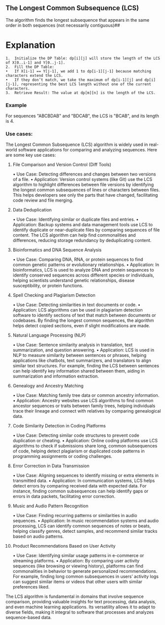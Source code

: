 ## The Longest Common Subsequence (LCS)
The algorithm finds the longest subsequence that appears in the same order in both sequences (not necessarily contiguous)##

# Explanation

	1.	Initialize the DP Table: dp[i][j] will store the length of the LCS of X[0..i-1] and Y[0..j-1].
	2.	Fill the DP Table:
	•	If X[i-1] == Y[j-1], we add 1 to dp[i-1][j-1] because matching characters extend the LCS.
	•	If they don’t match, we take the maximum of dp[i-1][j] and dp[i][j-1], representing the best LCS length without one of the current characters.
	3.	Retrieve Result: The value at dp[m][n] is the length of the LCS.

### Example
For sequences "ABCBDAB" and "BDCAB", the LCS is "BCAB", and its length is 4.

### Use cases:

The Longest Common Subsequence (LCS) algorithm is widely used in real-world software applications for comparing and analyzing sequences. Here are some key use cases:

1. File Comparison and Version Control (Diff Tools)

	•	Use Case: Detecting differences and changes between two versions of a file.
	•	Application: Version control systems (like Git) use the LCS algorithm to highlight differences between file versions by identifying the longest common subsequences of lines or characters between files. This helps developers see only the parts that have changed, facilitating code review and file merging.

2. Data Deduplication

	•	Use Case: Identifying similar or duplicate files and entries.
	•	Application: Backup systems and data management tools use LCS to identify duplicate or near-duplicate files by comparing sequences of file content. The LCS algorithm can help find commonalities and differences, reducing storage redundancy by deduplicating content.

3. Bioinformatics and DNA Sequence Analysis

	•	Use Case: Comparing DNA, RNA, or protein sequences to find common genetic patterns or evolutionary relationships.
	•	Application: In bioinformatics, LCS is used to analyze DNA and protein sequences to identify conserved sequences across different species or individuals, helping scientists understand genetic relationships, disease susceptibility, or protein functions.

4. Spell Checking and Plagiarism Detection

	•	Use Case: Detecting similarities in text documents or code.
	•	Application: LCS algorithms can be used in plagiarism detection software to identify sections of text that match between documents or codebases. By finding the longest common sequences, the algorithm helps detect copied sections, even if slight modifications are made.

5. Natural Language Processing (NLP)

	•	Use Case: Sentence similarity analysis in translation, text summarization, and question answering.
	•	Application: LCS is used in NLP to measure similarity between sentences or phrases, helping applications like chatbots, text summarizers, and translators to align similar text structures. For example, finding the LCS between sentences can help identify key information shared between them, aiding in summarization and information extraction.

6. Genealogy and Ancestry Matching

	•	Use Case: Matching family tree data or common ancestry information.
	•	Application: Ancestry websites use LCS algorithms to find common ancestor sequences or traits between family trees, helping individuals trace their lineage and connect with relatives by comparing genealogical data.

7. Code Similarity Detection in Coding Platforms

	•	Use Case: Detecting similar code structures to prevent code duplication or cheating.
	•	Application: Online coding platforms use LCS algorithms to check if submissions share long, common subsequences of code, helping detect plagiarism or duplicated code patterns in programming assignments or coding challenges.

8. Error Correction in Data Transmission

	•	Use Case: Aligning sequences to identify missing or extra elements in transmitted data.
	•	Application: In communication systems, LCS helps detect errors by comparing received data with expected data. For instance, finding common subsequences can help identify gaps or errors in data packets, facilitating error correction.

9. Music and Audio Pattern Recognition

	•	Use Case: Finding recurring patterns or similarities in audio sequences.
	•	Application: In music recommendation systems and audio processing, LCS can identify common sequences of notes or beats, helping classify genres, detect samples, and recommend similar tracks based on audio patterns.

10. Product Recommendations Based on User Activity

	•	Use Case: Identifying similar usage patterns in e-commerce or streaming platforms.
	•	Application: By comparing user activity sequences (like browsing or viewing history), platforms can find commonalities in behavior to generate personalized recommendations. For example, finding long common subsequences in users’ activity logs can suggest similar items or videos that other users with similar preferences liked.

The LCS algorithm is fundamental in domains that involve sequence comparison, providing valuable insights for text processing, data analysis, and even machine learning applications. Its versatility allows it to adapt to diverse fields, making it integral to software that processes and analyzes sequence-based data.

